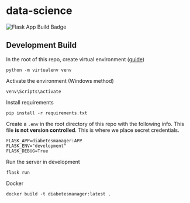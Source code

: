# data-science

![Flask App Build Badge](https://codebuild.us-east-1.amazonaws.com/badges?uuid=eyJlbmNyeXB0ZWREYXRhIjoiVE02NmNMVHAyb0c4U2UrNTBIM1NLTmloLytMTkFFZlF3bG5iZkxNcWI1a2NvOEpMbHdtcWtwbStINVZNQkhaQzBITlNzbWVSK2VsYS9VK245S0VLQVZFPSIsIml2UGFyYW1ldGVyU3BlYyI6ImhzcisvN0k2ZVJ0a2VKVGciLCJtYXRlcmlhbFNldFNlcmlhbCI6MX0%3D&branch=master)

## Development Build

In the root of this repo, create  virtual environment ([guide](https://packaging.python.org/guides/installing-using-pip-and-virtualenv/))
```
python -m virtualenv venv
```
Activate the environment (Windows method)
```
venv\Scripts\activate
```
Install requirements
```
pip install -r requirements.txt
```

Create a `.env` in the root directory of this repo with the following info. This file **is not version controlled**. This is where we place secret credentials.
```
FLASK_APP=diabetesmanager:APP
FLASK_ENV="development"
FLASK_DEBUG=True
```

Run the server in development
```
flask run
```

Docker
```
docker build -t diabetesmanager:latest .
```